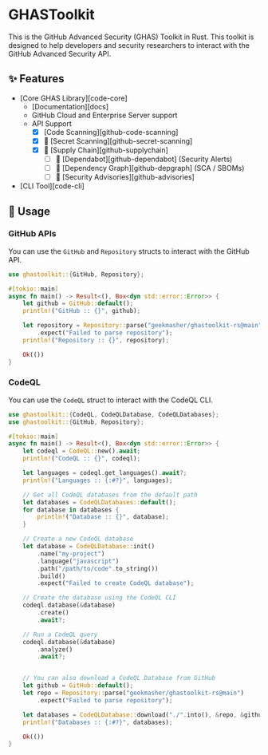 # GHASToolkit

This is the GitHub Advanced Security (GHAS) Toolkit in Rust.
This toolkit is designed to help developers and security researchers to interact with the GitHub Advanced Security API.

## ✨ Features

- [Core GHAS Library][code-core]
  - [Documentation][docs]
  - GitHub Cloud and Enterprise Server support
  - API Support
    - [x] [Code Scanning][github-code-scanning]
    - [x] 👷 [Secret Scanning][github-secret-scanning]
    - [x] 👷 [Supply Chain][github-supplychain]
      - [ ] 👷 [Dependabot][github-dependabot] (Security Alerts)
      - [ ] 👷 [Dependency Graph][github-depgraph] (SCA / SBOMs)
      - [ ] 👷 [Security Advisories][github-advisories]
- [CLI Tool][code-cli]

## 🚀 Usage

### GitHub APIs

You can use the `GitHub` and `Repository` structs to interact with the GitHub API.

```rust no_run
use ghastoolkit::{GitHub, Repository};

#[tokio::main]
async fn main() -> Result<(), Box<dyn std::error::Error>> {
    let github = GitHub::default();
    println!("GitHub :: {}", github);

    let repository = Repository::parse("geekmasher/ghastoolkit-rs@main")
        .expect("Failed to parse repository");
    println!("Repository :: {}", repository);

    Ok(())
}
```

### CodeQL

You can use the `CodeQL` struct to interact with the CodeQL CLI.

```rust no_run
use ghastoolkit::{CodeQL, CodeQLDatabase, CodeQLDatabases};
use ghastoolkit::{GitHub, Repository};

#[tokio::main]
async fn main() -> Result<(), Box<dyn std::error::Error>> {
    let codeql = CodeQL::new().await;
    println!("CodeQL :: {}", codeql);

    let languages = codeql.get_languages().await?;
    println!("Languages :: {:#?}", languages);

    // Get all CodeQL databases from the default path
    let databases = CodeQLDatabases::default();
    for database in databases {
        println!("Database :: {}", database);
    }

    // Create a new CodeQL database
    let database = CodeQLDatabase::init()
        .name("my-project")
        .language("javascript")
        .path("/path/to/code".to_string())
        .build()
        .expect("Failed to create CodeQL database");

    // Create the database using the CodeQL CLI
    codeql.database(&database)
        .create()
        .await?;

    // Run a CodeQL query
    codeql.database(&database)
        .analyze()
        .await?;


    // You can also download a CodeQL Database from GitHub
    let github = GitHub::default();
    let repo = Repository::parse("geekmasher/ghastoolkit-rs@main")
        .expect("Failed to parse repository");

    let databases = CodeQLDatabase::download("./".into(), &repo, &github).await?;
    println!("Databases :: {:#?}", databases);

    Ok(())
}
```

